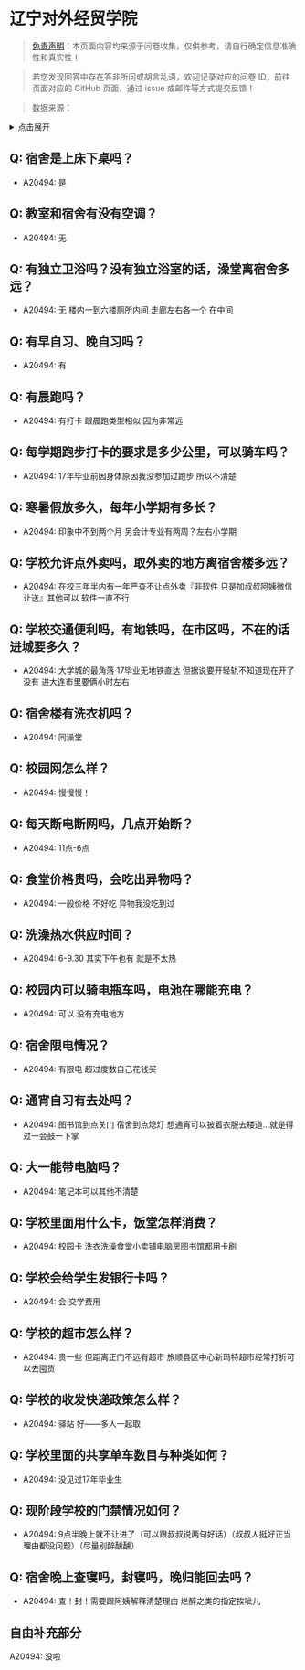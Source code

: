 # 辽宁对外经贸学院

> [免责声明](https://colleges.chat/#_3)：本页面内容均来源于问卷收集，仅供参考，请自行确定信息准确性和真实性！

> 若您发现回答中存在答非所问或胡言乱语，欢迎记录对应的问卷 ID，前往页面对应的 GitHub 页面，通过 issue 或邮件等方式提交反馈！

> 数据来源：

<details><summary>点击展开</summary>
<ul>
<li>A20494: 匿名 (2023 年 07 月)</li>
</ul>
</details>

## Q: 宿舍是上床下桌吗？

- A20494: 是

## Q: 教室和宿舍有没有空调？

- A20494: 无

## Q: 有独立卫浴吗？没有独立浴室的话，澡堂离宿舍多远？

- A20494: 无 楼内一到六楼厕所内间 走廊左右各一个 在中间

## Q: 有早自习、晚自习吗？

- A20494: 有

## Q: 有晨跑吗？

- A20494: 有打卡 跟晨跑类型相似 因为非常远

## Q: 每学期跑步打卡的要求是多少公里，可以骑车吗？

- A20494: 17年毕业前因身体原因我没参加过跑步 所以不清楚

## Q: 寒暑假放多久，每年小学期有多长？

- A20494: 印象中不到两个月 另会计专业有两周？左右小学期

## Q: 学校允许点外卖吗，取外卖的地方离宿舍楼多远？

- A20494: 在校三年半内有一年严查不让点外卖『非软件 只是加叔叔阿姨微信让送』其他可以 软件一直不行

## Q: 学校交通便利吗，有地铁吗，在市区吗，不在的话进城要多久？

- A20494: 大学城的最角落 17毕业无地铁直达 但据说要开轻轨不知道现在开了没有 进大连市里要俩小时左右

## Q: 宿舍楼有洗衣机吗？

- A20494: 同澡堂

## Q: 校园网怎么样？

- A20494: 慢慢慢！

## Q: 每天断电断网吗，几点开始断？

- A20494: 11点-6点

## Q: 食堂价格贵吗，会吃出异物吗？

- A20494: 一般价格 不好吃 异物我没吃到过

## Q: 洗澡热水供应时间？

- A20494: 6-9.30 其实下午也有 就是不太热

## Q: 校园内可以骑电瓶车吗，电池在哪能充电？

- A20494: 可以 没有充电地方

## Q: 宿舍限电情况？

- A20494: 有限电 超过度数自己花钱买

## Q: 通宵自习有去处吗？

- A20494: 图书馆到点关门 宿舍到点熄灯 想通宵可以披着衣服去楼道…就是得过一会鼓一下掌

## Q: 大一能带电脑吗？

- A20494: 笔记本可以其他不清楚

## Q: 学校里面用什么卡，饭堂怎样消费？

- A20494: 校园卡 洗衣洗澡食堂小卖铺电脑房图书馆都用卡刷

## Q: 学校会给学生发银行卡吗？

- A20494: 会 交学费用

## Q: 学校的超市怎么样？

- A20494: 贵一些 但距离正门不远有超市 旅顺县区中心新玛特超市经常打折可以去囤货

## Q: 学校的收发快递政策怎么样？

- A20494: 驿站 好——多人一起取

## Q: 学校里面的共享单车数目与种类如何？

- A20494: 没见过17年毕业生

## Q: 现阶段学校的门禁情况如何？

- A20494: 9点半晚上就不让进了（可以跟叔叔说两句好话）（叔叔人挺好正当理由都没问题）（尽量别醉醺醺）

## Q: 宿舍晚上查寝吗，封寝吗，晚归能回去吗？

- A20494: 查！封！需要跟阿姨解释清楚理由 烂醉之类的指定挨呲儿

## 自由补充部分

A20494: 没啦